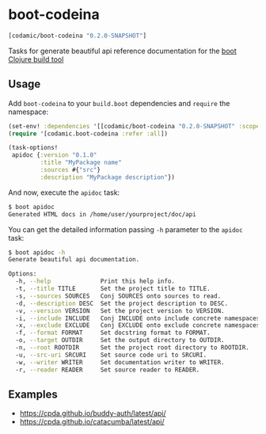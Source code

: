 # boot-codeina

```clojure
[codamic/boot-codeina "0.2.0-SNAPSHOT"]
```

Tasks for generate beautiful api reference documentation for the [boot Clojure build tool][1]


## Usage

Add `boot-codeina` to your `build.boot` dependencies and `require` the namespace:

```clj
(set-env! :dependencies '[[codamic/boot-codeina "0.2.0-SNAPSHOT" :scope "test"]])
(require '[codamic.boot-codeina :refer :all])

(task-options!
 apidoc {:version "0.1.0"
         :title "MyPackage name"
         :sources #{"src"}
         :description "MyPackage description"})
```

And now, execute the `apidoc` task:

```bash
$ boot apidoc
Generated HTML docs in /home/user/yourproject/doc/api
```

You can get the detailed information passing `-h` parameter to the `apidoc` task:

```bash
$ boot apidoc -h
Generate beautiful api documentation.

Options:
  -h, --help              Print this help info.
  -t, --title TITLE       Set the project title to TITLE.
  -s, --sources SOURCES   Conj SOURCES onto sources to read.
  -d, --description DESC  Set the project description to DESC.
  -v, --version VERSION   Set the project version to VERSION.
  -i, --include INCLUDE   Conj INCLUDE onto include concrete namespaces.
  -x, --exclude EXCLUDE   Conj EXCLUDE onto exclude concrete namespaces.
  -f, --format FORMAT     Set docstring format to FORMAT.
  -o, --target OUTDIR     Set the output directory to OUTDIR.
  -n, --root ROOTDIR      Set the project root directory to ROOTDIR.
  -u, --src-uri SRCURI    Set source code uri to SRCURI.
  -w, --writer WRITER     Set documentation writer to WRITER.
  -r, --reader READER     Set source reader to READER.
```

[1]: https://github.com/boot-clj/boot


## Examples ##

- https://cpda.github.io/buddy-auth/latest/api/
- https://cpda.github.io/catacumba/latest/api/

